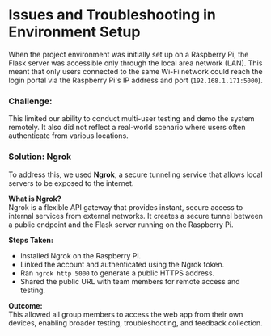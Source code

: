 # Issues and Troubleshooting in Environment Setup



When the project environment was initially set up on a Raspberry Pi, the Flask server was accessible only through the local area network (LAN). This meant that only users connected to the same Wi-Fi network could reach the login portal via the Raspberry Pi's IP address and port (`192.168.1.171:5000`).

### Challenge:
This limited our ability to conduct multi-user testing and demo the system remotely. It also did not reflect a real-world scenario where users often authenticate from various locations.

### Solution: Ngrok
To address this, we used **Ngrok**, a secure tunneling service that allows local servers to be exposed to the internet.

**What is Ngrok?**  
Ngrok is a flexible API gateway that provides instant, secure access to internal services from external networks. It creates a secure tunnel between a public endpoint and the Flask server running on the Raspberry Pi.

**Steps Taken:**
- Installed Ngrok on the Raspberry Pi.
- Linked the account and authenticated using the Ngrok token.
- Ran `ngrok http 5000` to generate a public HTTPS address.
- Shared the public URL with team members for remote access and testing.

**Outcome:**  
This allowed all group members to access the web app from their own devices, enabling broader testing, troubleshooting, and feedback collection.
